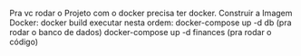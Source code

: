 Pra vc rodar o Projeto com o docker precisa ter docker. 
Construir a Imagem Docker: docker build
executar nesta ordem: 
docker-compose up -d db (pra rodar o banco de dados)
docker-compose up -d finances (pra rodar o código)

